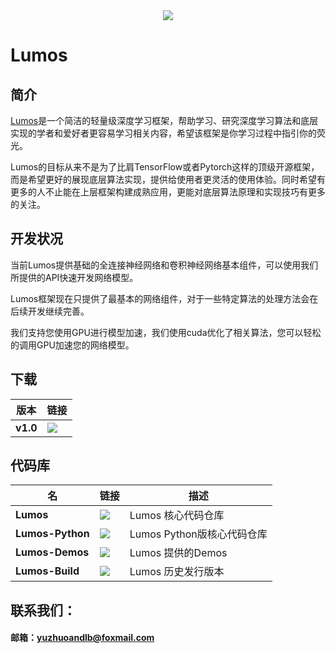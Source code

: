 <div align="center">
  <img src="https://github.com/LumosNet/Lumos/blob/master/img/Lumos.png">
</div>

# Lumos

## 简介

[Lumos](https://github.com/LumosNet/Lumos)是一个简洁的轻量级深度学习框架，帮助学习、研究深度学习算法和底层实现的学者和爱好者更容易学习相关内容，希望该框架是你学习过程中指引你的荧光。

Lumos的目标从来不是为了比肩TensorFlow或者Pytorch这样的顶级开源框架，而是希望更好的展现底层算法实现，提供给使用者更灵活的使用体验。同时希望有更多的人不止能在上层框架构建成熟应用，更能对底层算法原理和实现技巧有更多的关注。



## 开发状况

当前Lumos提供基础的全连接神经网络和卷积神经网络基本组件，可以使用我们所提供的API快速开发网络模型。

Lumos框架现在只提供了最基本的网络组件，对于一些特定算法的处理方法会在后续开发继续完善。

我们支持您使用GPU进行模型加速，我们使用cuda优化了相关算法，您可以轻松的调用GPU加速您的网络模型。



## 下载

版本                    | 链接                                                                                                                                                                           |
----------------------------- | --------------------------------------------------------------------------------------------------------------------------------------------------------------------------------
**v1.0**                 | [<img src="https://img.shields.io/badge/Lumos-v1.0-brightgreen" />](https://github.com/LumosNet/Lumos-Build/raw/main/v0.1.0/lumos_0.1.0_linux_cpu.run)


## 代码库

名                    | 链接                                                                                                                                                                           | 描述
----------------------------- | -------------------------------------------------------------------------------------------------------------------------------------------------------------------------------- | ---------
**Lumos**                 | [<img src="https://img.shields.io/badge/Lumos-CPU-brightgreen" />](https://github.com/LumosNet/Lumos)           | Lumos 核心代码仓库
**Lumos-Python**                 | [<img src="https://img.shields.io/badge/Lumos-Python-brightgreen" />](https://github.com/LumosNet/Lumos-Python)           | Lumos Python版核心代码仓库
**Lumos-Demos**                 | [<img src="https://img.shields.io/badge/Lumos-Demos-brightgreen" />](https://github.com/LumosNet/Lumos-Demos)           | Lumos 提供的Demos
**Lumos-Build**                 | [<img src="https://img.shields.io/badge/Lumos-Build-brightgreen" />](https://github.com/LumosNet/Lumos-Build)           | Lumos 历史发行版本

## 联系我们：

####     邮箱：yuzhuoandlb@foxmail.com

